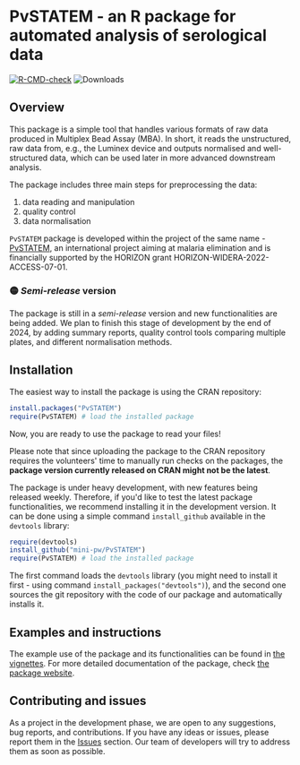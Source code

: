 # PvSTATEM - an R package for automated analysis of serological data

<!-- badges: start -->
[![R-CMD-check](https://github.com/ZetrextJG/PvSTATEM/actions/workflows/R-CMD-check.yaml/badge.svg)](https://github.com/ZetrextJG/PvSTATEM/actions/workflows/R-CMD-check.yaml)
![Downloads](https://cranlogs.r-pkg.org/badges/PvSTATEM)
<!-- badges: end -->


## Overview
This package is a simple tool that handles various formats of raw data produced in Multiplex Bead Assay (MBA). In short, it reads the unstructured, raw data from, e.g., the Luminex device and outputs normalised and well-structured data, which can be used later in more advanced downstream analysis.

The package includes three main steps for preprocessing the data:

1.  data reading and manipulation
2.  quality control
3.  data normalisation


`PvSTATEM` package is developed within the project of the same name - [PvSTATEM](https://www.pvstatem.eu/), an international project aiming at malaria elimination and is financially supported by the HORIZON grant HORIZON-WIDERA-2022-ACCESS-07-01.

### 🟡 *Semi-release* version

The package is still in a *semi-release* version and new functionalities are being added. We plan to finish this stage of development by the end of 2024, by adding summary reports, quality control tools comparing multiple plates, and different normalisation methods.


## Installation

The easiest way to install the package is using the CRAN repository:
``` r
install.packages("PvSTATEM")
require(PvSTATEM) # load the installed package
```
Now, you are ready to use the package to read your files! 

Please note that since uploading the package to the CRAN repository requires the volunteers' time to manually run checks on the packages, the **package version currently released on CRAN might not be the latest**. 

The package is under heavy development, with new features being released weekly. Therefore, if you'd like to test the latest package functionalities, we recommend installing it in the development version. It can be done using a simple command `install_github` available in the `devtools` library:

``` r
require(devtools)
install_github("mini-pw/PvSTATEM")
require(PvSTATEM) # load the installed package
```

The first command loads the `devtools` library (you might need to install it first - using command `install_packages("devtools")`), and the second one sources the git repository with the code of our package and automatically installs it. 

## Examples and instructions

The example use of the package and its functionalities can be found in [the vignettes](https://mini-pw.github.io/PvSTATEM/articles/example_script.html).
For more detailed documentation of the package, check [the package website](https://mini-pw.github.io/PvSTATEM).


## Contributing and issues

As a project in the development phase, we are open to any suggestions, bug reports, and contributions. If you have any ideas or issues, please report them in the [Issues](https://github.com/mini-pw/PvSTATEM/issues) section. Our team of developers will try to address them as soon as possible.




